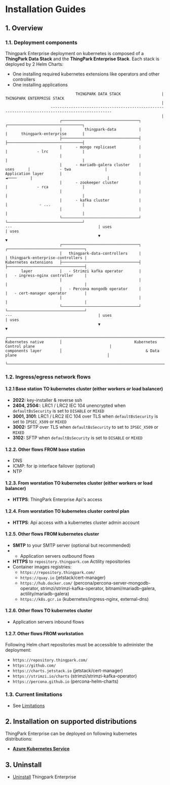 # Installation Guides
## 1. Overview
### 1.1. Deployment components
Thingpark Enterprise deployment on kubernetes is composed of a **ThingPark Data Stack** and the  **ThingPark Enterprise Stack**.
Each stack is deployed by 2 Helm Charts:
- One installing required kubernetes extensions like operators and other controllers 
- One installing applications

```
                               THINGPARK DATA STACK                  |            THINGPARK ENTERPRISE STACK
                                                                     |  
                    -------------------------------------------------------------------------------------------------
                                                                     |
                        ┌──────────────────────────────────┐                  ┌─────────────────────────────────┐
                        |          thingpark-data          |                  |      thingpark-enterprise       |
                        ├──────────────────────────────────┤                  ├─────────────────────────────────┤ 
                        |      - mongo replicaset          |                  |             - lrc               |
                        |                                  |                  |                                 |
                        |      - mariadb-galera cluster    |        uses      |             - twa               |
Application layer       |                                  |       ◄────      |                                 |
                        |      - zookeeper cluster         |                  |             - rca               |
                        |                                  |                  |                                 |
                        |      - kafka cluster             |                  |              - ...              |
                        |                                  |                  |                                 |
                        └──────────────────────────────────┘                  └─────────────────────────────────┘                                  
---                                      | uses                                               | uses
                                         ▼                                                    ▼
                        ┌──────────────────────────────────┐                  ┌──────────────────────────────────┐
                        |   thingpark-data-controllers     |                  | thingpark-enterprise-controllers |
Kubernetes extensions   ├──────────────────────────────────┤                  ├──────────────────────────────────┤ 
       layer            |   - Strimzi kafka operator       |                  |   - ingress-nginx controller     |
                        |                                  |                  |                                  |
                        |   - Percona mongodb operator     |                  |   - cert-manager operator        |
                        |                                  |                  |                                  |
                        └──────────────────────────────────┘                  └──────────────────────────────────┘
---                                      | uses                                               | uses
                                         ▼                                                    ▼
                        ┌─────────────────────────────────────────────────────────────────────────────────────────┐          
Kubernetes native       │                                Kubernetes Control plane                                 |
components layer        │                                     & Data plane                                        │ 
                        └─────────────────────────────────────────────────────────────────────────────────────────┘  

```

### 1.2. Ingress/egress network flows 

#### 1.2.1 Base station TO kubernetes cluster (either workers or load balancer)

- **2022:** key-installer & reverse ssh
- **2404, 2504:**: LRC1 / LRC2 IEC 104 unencrypted when `defaultBsSecurity` is set to `DISABLE` or  `MIXED`
- **3001, 3101**: LRC1 / LRC2 IEC 104 over TLS when `defaultBsSecurity` is set to `IPSEC_X509` or  `MIXED`
- **3002:** SFTP over TLS when `defaultBsSecurity` to set to `IPSEC_X509` or  `MIXED`
- **3102:** SFTP when `defaultBsSecurity` is set to `DISABLE` or  `MIXED`

#### 1.2.2. Other flows FROM base station

- DNS
- ICMP: for ip interface failover (optional)
- NTP

#### 1.2.3. From worstation TO kubernetes cluster (either workers or load balancer)

- **HTTPS**:  ThingPark Enterprise Api's access 

#### 1.2.4. From worstation TO kubernetes cluster control plan

- **HTTPS**: Api access with a kubernetes cluster admin account

#### 1.2.5. Other flows FROM kubernetes cluster

- **SMTP** to your SMTP server (optional but recommended)
- - Application servers outbound flows
- **HTTPS** to `repository.thingpark.com`  Actility repositories
- Container images registries:
  - `https://repository.thingpark.com/`
  - `https://quay.io` (jetstack/cert-manager)
  - `https://hub.docker.com/` (percona/percona-server-mongodb-operator, strimzi/strimzi-kafka-operator, bitnami/mariadb-galera, actility/mariadb-galera)
  - `https://k8s.gcr.io` (kubernetes/ingress-nginx, external-dns)

#### 1.2.6. Other flows TO kubernetes cluster
- Application servers inbound flows

#### 1.2.7. Other flows FROM workstation
Following Helm chart repositories must be accessible to administer the deployment:
- `https://repository.thingpark.com/`
- `https://github.com/`
- `https://charts.jetstack.io` (jetstack/cert-manager)
- `https://strimzi.io/charts` (strimzi/strimzi-kafka-operator)
- `https://percona.github.io` (percona-helm-charts)
  
### 1.3. Current limitations

- See [Limitations](./limitations.md)


## 2. Installation on supported distributions
ThingPark Enterprise  can be deployed on following kubernetes distributions:
- [**Azure Kubernetes Service**](./azureKubernetesService.md)

## 3. Uninstall
- [Uninstall](uninstall.md) Thingpark Enterprise
